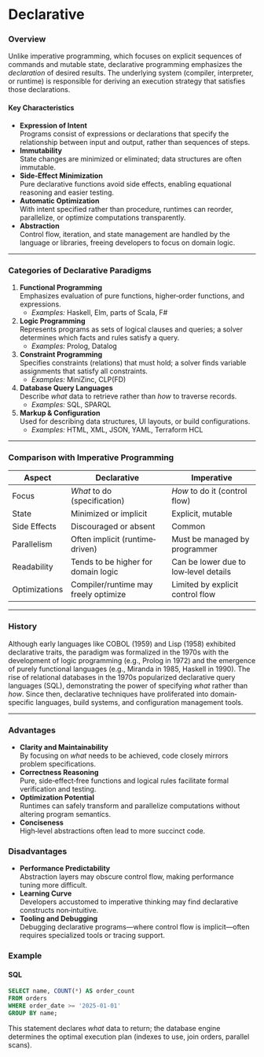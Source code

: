 # Declarative

### Overview

Unlike imperative programming, which focuses on explicit sequences of commands and mutable state, declarative programming emphasizes the _declaration_ of desired results. The underlying system (compiler, interpreter, or runtime) is responsible for deriving an execution strategy that satisfies those declarations.

#### Key Characteristics

* **Expression of Intent**\
  Programs consist of expressions or declarations that specify the relationship between input and output, rather than sequences of steps.
* **Immutability**\
  State changes are minimized or eliminated; data structures are often immutable.
* **Side‐Effect Minimization**\
  Pure declarative functions avoid side effects, enabling equational reasoning and easier testing.
* **Automatic Optimization**\
  With intent specified rather than procedure, runtimes can reorder, parallelize, or optimize computations transparently.
* **Abstraction**\
  Control flow, iteration, and state management are handled by the language or libraries, freeing developers to focus on domain logic.

***

### Categories of Declarative Paradigms

1. **Functional Programming**\
   Emphasizes evaluation of pure functions, higher‐order functions, and expressions.
   * _Examples:_ Haskell, Elm, parts of Scala, F#
2. **Logic Programming**\
   Represents programs as sets of logical clauses and queries; a solver determines which facts and rules satisfy a query.
   * _Examples:_ Prolog, Datalog
3. **Constraint Programming**\
   Specifies constraints (relations) that must hold; a solver finds variable assignments that satisfy all constraints.
   * _Examples:_ MiniZinc, CLP(FD)
4. **Database Query Languages**\
   Describe _what_ data to retrieve rather than _how_ to traverse records.
   * _Examples:_ SQL, SPARQL
5. **Markup & Configuration**\
   Used for describing data structures, UI layouts, or build configurations.
   * _Examples:_ HTML, XML, JSON, YAML, Terraform HCL

***

### Comparison with Imperative Programming

| Aspect        | Declarative                          | Imperative                            |
| ------------- | ------------------------------------ | ------------------------------------- |
| Focus         | _What_ to do (specification)         | _How_ to do it (control flow)         |
| State         | Minimized or implicit                | Explicit, mutable                     |
| Side Effects  | Discouraged or absent                | Common                                |
| Parallelism   | Often implicit (runtime‐driven)      | Must be managed by programmer         |
| Readability   | Tends to be higher for domain logic  | Can be lower due to low‐level details |
| Optimizations | Compiler/runtime may freely optimize | Limited by explicit control flow      |

***

### History

Although early languages like COBOL (1959) and Lisp (1958) exhibited declarative traits, the paradigm was formalized in the 1970s with the development of logic programming (e.g., Prolog in 1972) and the emergence of purely functional languages (e.g., Miranda in 1985, Haskell in 1990). The rise of relational databases in the 1970s popularized declarative query languages (SQL), demonstrating the power of specifying _what_ rather than _how_. Since then, declarative techniques have proliferated into domain‐specific languages, build systems, and configuration management tools.

***

### Advantages

* **Clarity and Maintainability**\
  By focusing on _what_ needs to be achieved, code closely mirrors problem specifications.
* **Correctness Reasoning**\
  Pure, side‐effect‐free functions and logical rules facilitate formal verification and testing.
* **Optimization Potential**\
  Runtimes can safely transform and parallelize computations without altering program semantics.
* **Conciseness**\
  High‐level abstractions often lead to more succinct code.

### Disadvantages

* **Performance Predictability**\
  Abstraction layers may obscure control flow, making performance tuning more difficult.
* **Learning Curve**\
  Developers accustomed to imperative thinking may find declarative constructs non‐intuitive.
* **Tooling and Debugging**\
  Debugging declarative programs—where control flow is implicit—often requires specialized tools or tracing support.

### Example

#### SQL

```sql
SELECT name, COUNT(*) AS order_count
FROM orders
WHERE order_date >= '2025-01-01'
GROUP BY name;
```

This statement declares _what_ data to return; the database engine determines the optimal execution plan (indexes to use, join orders, parallel scans).
